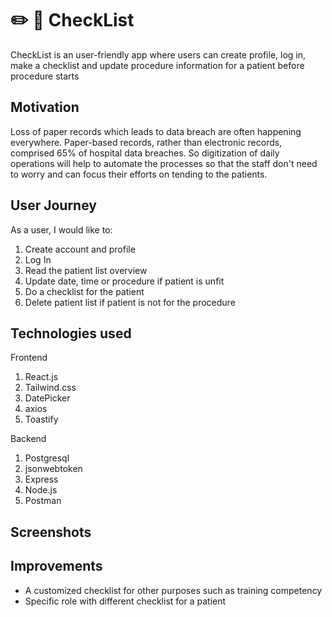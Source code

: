 # :pencil2: :page_facing_up: CheckList
CheckList is an user-friendly app where users can create profile, log in, make a checklist and update procedure information for a patient before procedure starts

## Motivation
Loss of paper records which leads to data breach are often happening everywhere. Paper-based records, rather than electronic records, 
comprised 65% of hospital data breaches. So digitization of daily operations will help to automate the processes so that the staff
don't need to worry and can focus their efforts on tending to the patients.

## User Journey
As a user, I would like to:

1. Create account and profile
2. Log In
3. Read the patient list overview
4. Update date, time or procedure if patient is unfit 
5. Do a checklist for the patient
6. Delete patient list if patient is not for the procedure


## Technologies used
Frontend
1. React.js
2. Tailwind.css
3. DatePicker
4. axios
5. Toastify

Backend
1. Postgresql
2. jsonwebtoken
3. Express
4. Node.js
5. Postman

## Screenshots

## Improvements
- A customized checklist for other purposes such as training competency 
- Specific role with different checklist for a patient

